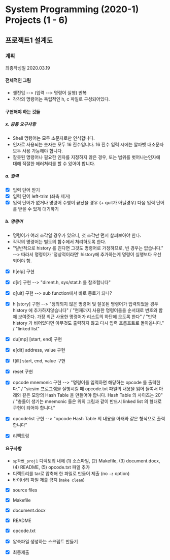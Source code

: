 # System Programming (2020-1) Projects (1 - 6)

## 프로젝트1 설계도

### 계획

최종작성일 2020.03.19

#### 전체적인 그림

- 쉘진입 --> (입력 --> 명령어 실행) 반복
- 각각의 명령어는 독립적인 h, c 파일로 구성되어있다.

#### 구현해야 하는 것들

##### x. 공통 요구사항

- Shell 명령어는 모두 소문자로만 인식합니다.
- 인자로 사용되는 숫자는 모두 16 진수입니다. 16 진수 입력 시에는 알파벳 대소문자 모두 사용 가능해야 합니다.
- 잘못된 명령어나 필요한 인자를 지정하지 않은 경우, 또는 범위를 벗어나는인자에 대해 적절한 에러처리를 할 수 있어야 합니다.

##### a. 입력

- [x] 입력 단어 받기
- [x] 입력 단어 left-trim (좌측 제거)
- [x] 입력 단어가 없거나 명령어 수행이 끝났을 경우 (+ quit가 아닐경우) 다음 입력 단어를 받을 수 있게 대기하기

##### b. 명령어

- 명령어가 여러 조각일 경우가 있으니, 첫 조각만 먼저 살펴보아야 한다.
- 각각의 명령어는 별도의 함수에서 처리하도록 한다.
- "일반적으로 history 를 친다면 그것도 명령어로 가정하므로, 빈 경우는 없습니다." --> 따라서 명령어가 '정상적이라면' history에 추가하는게 명령어 실행보다 우선되어야 함.

- [x] h\[elp\] 구현
- [x] d\[ir\] 구현 --> "dirent.h, sys/stat.h 를 참조합니다"
- [x] q\[uit\] 구현 --> sub function에서 바로 종료가 되나?
- [x] hi\[story\] 구현 --> "정의되지 않은 명령어 및 잘못된 명령어가 입력되었을 경우 history 에 추가하지않습니다" / "현재까지 사용한 명령어들을 순서대로 번호와 함께 보여준다. 가장 최근 사용한 명령어가 리스트의 하단에 오도록 한다" / "만약 history 가 비어있다면 아무것도 출력하지 않고 다시 입력 프롬프트로 돌아옵니다." / "linked list"
- [x] du\[mp\] [start, end] 구현
- [x] e\[dit\] address, value 구현
- [x] f\[ill\] start, end, value 구현
- [x] reset 구현
- [x] opcode mnemonic 구현 --> "명령어를 입력하면 해당하는 opcode 를 출력한다." / "sicsim 프로그램을 실행시킬 때 opcode.txt 파일의 내용을 읽어 들여서 아래와 같은 모양의 Hash Table 을 만들어야 합니다. Hash Table 의 사이즈는 20" / "충돌이 생기는 mnemonic 들은 위의 그림과 같이 반드시 linked list 의 형태로 구현이 되어야 합니다."
- [x] opcodelist 구현 --> "opcode Hash Table 의 내용을 아래와 같은 형식으로 출력합니다"

- [x] 리팩토링

#### 요구사항

- `sp학번_proj1` 디렉토리 내에 (1) 소스파일, (2) Makefile, (3) document.docx, (4) README, (5) opcode.txt 파일 추가
- 디렉토리를 tar로 압축해 한 파일로 만들어 제출 (no `-z` option)
- 바이너리 파일 제출 금지 (`make clean`)

- [x] source files
- [x] Makefile
- [x] document.docx
- [x] README
- [x] opcode.txt
- [x] 압축파일 생성하는 스크립트 만들기

- [x] 최종제출
